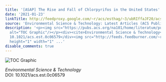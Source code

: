 ```yaml
---
title: '[ASAP] The Rise and Fall of Chlorpyrifos in the United States'
date: '2021-01-23'
linkTitle: http://feedproxy.google.com/~r/acs/esthag/~3/ubRIffaJF20/acs.est.0c06579
source: 'Environmental Science & Technology: Latest Articles (ACS Publications)'
description: '<p><img src="https://pubs.acs.org/na101/home/literatum/publisher/achs/journals/content/esthag/0/esthag.ahead-of-print/acs.est.0c06579/20210123/images/medium/es0c06579_0020.gif"
  alt="TOC Graphic"/></p><div><cite>Environmental Science & Technology</cite></div><div>DOI:
  10.1021/acs.est.0c06579</div><img src="http://feeds.feedburner.com/~r/acs/esthag/~4/ubRIffaJF20"
  height="1" width="1" ...'
disable_comments: true
---
```

<p><img src="https://pubs.acs.org/na101/home/literatum/publisher/achs/journals/content/esthag/0/esthag.ahead-of-print/acs.est.0c06579/20210123/images/medium/es0c06579_0020.gif" alt="TOC Graphic"/></p><div><cite>Environmental Science & Technology</cite></div><div>DOI: 10.1021/acs.est.0c06579</div><img src="http://feeds.feedburner.com/~r/acs/esthag/~4/ubRIffaJF20" height="1" width="1" ...